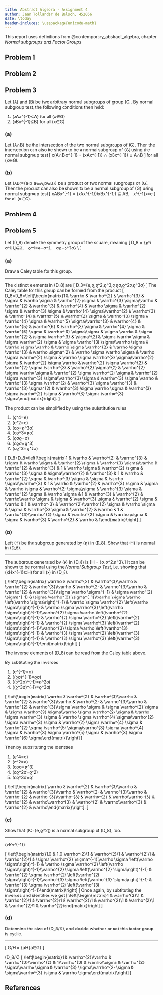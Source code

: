```yaml
---
title: Abstract Algebra - Assignment 4
author: Jaan Tollander de Balsch, 452056
date: \today
header-includes: \usepackage{unicode-math}
---
```

This report uses definitions from @contemporary_abstract_algebra, chapter *Normal subgroups and Factor Groups*

## Problem 1
## Problem 2
## Problem 3
Let \(A\) and \(B\) be two arbitrary normal subgroups of group \(G\). By normal subgroup test, the following conditions then hold:

1) \(xAx^{-1}⊆A\) for all \(x∈G\)
2) \(xBx^{-1}⊆B\) for all \(x∈G\)

<!-- - TODO: normal subgroup test -->
<!-- - \(xHx^{-1}=\{xhx^{-1}∣h∈H\}⊆H\) for all \(x∈G\) -->

### (a)
Let \(A∩B\) be the intersection of the two normal subgroups of \(G\). Then the intersection can also be shown to be a normal subgroup of \(G\) using the normal subgroup test
\[
x(A∩B)x^{-1} = (xAx^{-1}) ∩ (xBx^{-1}) ⊆ A∩B
\]
for all \(x∈G\).

### (b)
Let \(AB:=\{a·b∣a∈A,b∈B\}\) be a product of two normal subgroups of \(G\). Then the product can also be shown to be a normal subgroup of \(G\) using normal subgroup test
\[
xABx^{-1} = (xAx^{-1})(xBx^{-1}) ⊆ AB, x^{-1}x=e
\]
for all \(x∈G\).


## Problem 4
## Problem 5
Let \(D_8\) denote the symmetry group of the square, meaning
\[
D_8 = \{ϱ^i σ^i∣i,j∈ℤ, ϱ^4=e=σ^2, σϱ=ϱ^3σ\} \\
\]

### (a)
Draw a Caley table for this group.

---

The distinct elements in \(D_8\) are
\[
D_8=\{e,ϱ,ϱ^2,ϱ^3,σ,ϱσ,ϱ^2σ,ϱ^3σ\}
\]
The Caley table for this group can be formed from the product
\[
D_8×D_8=\left[\begin{matrix}1 & \varrho & \varrho^{2} & \varrho^{3} & \sigma & \varrho \sigma & \varrho^{2} \sigma & \varrho^{3} \sigma\\\varrho & \varrho^{2} & \varrho^{3} & \varrho^{4} & \varrho \sigma & \varrho^{2} \sigma & \varrho^{3} \sigma & \varrho^{4} \sigma\\\varrho^{2} & \varrho^{3} & \varrho^{4} & \varrho^{5} & \varrho^{2} \sigma & \varrho^{3} \sigma & \varrho^{4} \sigma & \varrho^{5} \sigma\\\varrho^{3} & \varrho^{4} & \varrho^{5} & \varrho^{6} & \varrho^{3} \sigma & \varrho^{4} \sigma & \varrho^{5} \sigma & \varrho^{6} \sigma\\\sigma & \sigma \varrho & \sigma \varrho^{2} & \sigma \varrho^{3} & \sigma^{2} & \sigma \varrho \sigma & \sigma \varrho^{2} \sigma & \sigma \varrho^{3} \sigma\\\varrho \sigma & \varrho \sigma \varrho & \varrho \sigma \varrho^{2} & \varrho \sigma \varrho^{3} & \varrho \sigma^{2} & \varrho \sigma \varrho \sigma & \varrho \sigma \varrho^{2} \sigma & \varrho \sigma \varrho^{3} \sigma\\\varrho^{2} \sigma & \varrho^{2} \sigma \varrho & \varrho^{2} \sigma \varrho^{2} & \varrho^{2} \sigma \varrho^{3} & \varrho^{2} \sigma^{2} & \varrho^{2} \sigma \varrho \sigma & \varrho^{2} \sigma \varrho^{2} \sigma & \varrho^{2} \sigma \varrho^{3} \sigma\\\varrho^{3} \sigma & \varrho^{3} \sigma \varrho & \varrho^{3} \sigma \varrho^{2} & \varrho^{3} \sigma \varrho^{3} & \varrho^{3} \sigma^{2} & \varrho^{3} \sigma \varrho \sigma & \varrho^{3} \sigma \varrho^{2} \sigma & \varrho^{3} \sigma \varrho^{3} \sigma\end{matrix}\right].
\]

The product can be simplified by using the substitution rules

1) \(ϱ^4=e\)
2) \(σ^2=e\)
3) \(σϱ=ϱ^3σ\)
2) \(σϱ^3=ϱσ\)
3) \(ϱσϱ=σ\)
4) \(σϱσ=ϱ^3\)
5) \(σϱ^2=ϱ^2σ\)

\[
D_8×D_8=\left[\begin{matrix}1 & \varrho & \varrho^{2} & \varrho^{3} & \sigma & \varrho \sigma & \varrho^{2} \sigma & \varrho^{3} \sigma\\\varrho & \varrho^{2} & \varrho^{3} & 1 & \varrho \sigma & \varrho^{2} \sigma & \varrho^{3} \sigma & \sigma\\\varrho^{2} & \varrho^{3} & 1 & \varrho & \varrho^{2} \sigma & \varrho^{3} \sigma & \sigma & \varrho \sigma\\\varrho^{3} & 1 & \varrho & \varrho^{2} & \varrho^{3} \sigma & \sigma & \varrho \sigma & \varrho^{2} \sigma\\\sigma & \varrho^{3} \sigma & \varrho^{2} \sigma & \varrho \sigma & 1 & \varrho^{3} & \varrho^{2} & \varrho\\\varrho \sigma & \sigma & \varrho^{3} \sigma & \varrho^{2} \sigma & \varrho & 1 & \varrho^{3} & \varrho^{2}\\\varrho^{2} \sigma & \varrho \sigma & \sigma & \varrho^{3} \sigma & \varrho^{2} & \varrho & 1 & \varrho^{3}\\\varrho^{3} \sigma & \varrho^{2} \sigma & \varrho \sigma & \sigma & \varrho^{3} & \varrho^{2} & \varrho & 1\end{matrix}\right]
\]


### (b)
Left \(H\) be the subgroup generated by \(ϱ\) in \(D_8\). Show that \(H\) is normal in \(D_8\).

---

The subgroup generated by \(ϱ\) in \(D_8\) is \[H = \{ϱ,ϱ^2,ϱ^3\}.\]
It can be shown to be normal using the *Normal Subgroup Test*, i.e. showing that \(xHx^{-1}⊆H\) for all \(x\) in \(D_8\).

\[
\left[\begin{matrix} \varrho &  \varrho^{2} &  \varrho^{3}\\\varrho & \varrho^{2} & \varrho^{3}\\\varrho & \varrho^{2} & \varrho^{3}\\\varrho & \varrho^{2} & \varrho^{3}\\\sigma \varrho \sigma^{-1} & \sigma \varrho^{2} \sigma^{-1} & \sigma \varrho^{3} \sigma^{-1}\\\varrho \sigma \varrho \left(\varrho \sigma\right)^{-1} & \varrho \sigma \varrho^{2} \left(\varrho \sigma\right)^{-1} & \varrho \sigma \varrho^{3} \left(\varrho \sigma\right)^{-1}\\\varrho^{2} \sigma \varrho \left(\varrho^{2} \sigma\right)^{-1} & \varrho^{2} \sigma \varrho^{2} \left(\varrho^{2} \sigma\right)^{-1} & \varrho^{2} \sigma \varrho^{3} \left(\varrho^{2} \sigma\right)^{-1}\\\varrho^{3} \sigma \varrho \left(\varrho^{3} \sigma\right)^{-1} & \varrho^{3} \sigma \varrho^{2} \left(\varrho^{3} \sigma\right)^{-1} & \varrho^{3} \sigma \varrho^{3} \left(\varrho^{3} \sigma\right)^{-1}\end{matrix}\right]
\]

The inverse elements of \(D_8\) can be read from the Caley table above.

By subtituting the inverses

1) \(σ^{-1}=σ\)
2) \((ϱσ)^{-1}=ϱσ\)
3) \((ϱ^2σ)^{-1}=ϱ^2σ\)
4) \((ϱ^3σ)^{-1}=ϱ^3σ\)

\[
\left[\begin{matrix} \varrho &  \varrho^{2} &  \varrho^{3}\\\varrho & \varrho^{2} & \varrho^{3}\\\varrho & \varrho^{2} & \varrho^{3}\\\varrho & \varrho^{2} & \varrho^{3}\\\sigma \varrho \sigma & \sigma \varrho^{2} \sigma & \sigma \varrho^{3} \sigma\\\varrho \sigma \varrho^{2} \sigma & \varrho \sigma \varrho^{3} \sigma & \varrho \sigma \varrho^{4} \sigma\\\varrho^{2} \sigma \varrho^{3} \sigma & \varrho^{2} \sigma \varrho^{4} \sigma & \varrho^{2} \sigma \varrho^{5} \sigma\\\varrho^{3} \sigma \varrho^{4} \sigma & \varrho^{3} \sigma \varrho^{5} \sigma & \varrho^{3} \sigma \varrho^{6} \sigma\end{matrix}\right]
\]

Then by substituting the identities

1) \(ϱ^4=e\)
2) \(σ^2=e\)
3) \(σϱσ=ϱ^3\)
4) \(σϱ^2σ=ϱ^2\)
5) \(σϱ^3σ=ϱ\)

\[
\left[\begin{matrix} \varrho &  \varrho^{2} &  \varrho^{3}\\\varrho & \varrho^{2} & \varrho^{3}\\\varrho & \varrho^{2} & \varrho^{3}\\\varrho & \varrho^{2} & \varrho^{3}\\\varrho^{3} & \varrho^{2} & \varrho\\\varrho^{3} & \varrho^{2} & \varrho\\\varrho^{3} & \varrho^{2} & \varrho\\\varrho^{3} & \varrho^{2} & \varrho\end{matrix}\right].
\]


### (c)
Show that \(K:=\{e,ϱ^2\}\) is a normal subgroup of \(D_8\), too.

---

\(xKx^{-1}\)

\[
\left[\begin{matrix}1.0 & 1.0 \varrho^{2}\\1 & \varrho^{2}\\1 & \varrho^{2}\\1 & \varrho^{2}\\1 & \sigma \varrho^{2} \sigma^{-1}\\\varrho \sigma \left(\varrho \sigma\right)^{-1} & \varrho \sigma \varrho^{2} \left(\varrho \sigma\right)^{-1}\\\varrho^{2} \sigma \left(\varrho^{2} \sigma\right)^{-1} & \varrho^{2} \sigma \varrho^{2} \left(\varrho^{2} \sigma\right)^{-1}\\\varrho^{3} \sigma \left(\varrho^{3} \sigma\right)^{-1} & \varrho^{3} \sigma \varrho^{2} \left(\varrho^{3} \sigma\right)^{-1}\end{matrix}\right]
\]
Once again, by subtituting the inverses and identities we get
\[
\left[\begin{matrix}1 &  \varrho^{2}\\1 & \varrho^{2}\\1 & \varrho^{2}\\1 & \varrho^{2}\\1 & \varrho^{2}\\1 & \varrho^{2}\\1 & \varrho^{2}\\1 & \varrho^{2}\end{matrix}\right]
\]


### (d)
Determine the size of \(D_8/K\), and decide whether or not this factor group is cyclic.

---

\[
G/H = \{aH∣a∈G\}
\]

\(D_8/K\)
\[
\left[\begin{matrix}1 & \varrho^{2}\\\varrho & \varrho^{3}\\\varrho^{2} & 1\\\varrho^{3} & \varrho\\\sigma & \varrho^{2} \sigma\\\varrho \sigma & \varrho^{3} \sigma\\\varrho^{2} \sigma & \sigma\\\varrho^{3} \sigma & \varrho \sigma\end{matrix}\right]
\]

## References
